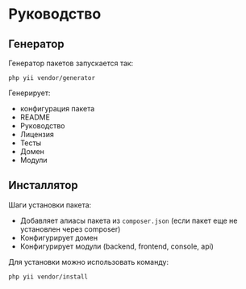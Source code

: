 Руководство
===

## Генератор

Генератор пакетов запускается так:

```
php yii vendor/generator
```

Генерирует:

* конфигурация пакета
* README
* Руководство
* Лицензия
* Тесты
* Домен
* Модули

## Инсталлятор

Шаги установки пакета:

* Добавляет алиасы пакета из `composer.json` (если пакет еще не установлен через composer)
* Конфигурирует домен
* Конфигурирует модули (backend, frontend, console, api)

Для установки можно использовать команду:

```
php yii vendor/install
```
